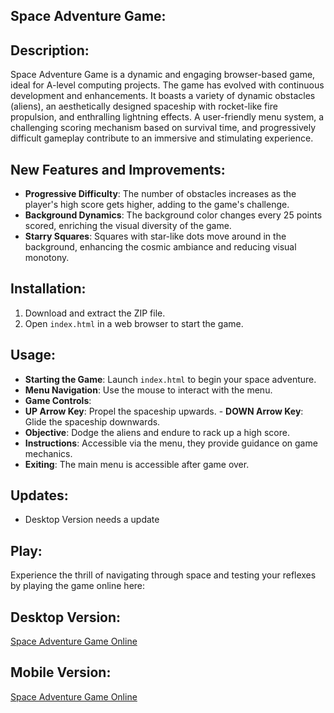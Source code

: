 ## Space Adventure Game:

## Description:
Space Adventure Game is a dynamic and engaging browser-based game, ideal for A-level computing projects. The game has evolved with continuous development and enhancements. It boasts a variety of dynamic obstacles (aliens), an aesthetically designed spaceship with rocket-like fire propulsion, and enthralling lightning effects. A user-friendly menu system, a challenging scoring mechanism based on survival time, and progressively difficult gameplay contribute to an immersive and stimulating experience.

## New Features and Improvements:
- **Progressive Difficulty**: The number of obstacles increases as the player's high score gets higher, adding to the game's challenge.
- **Background Dynamics**: The background color changes every 25 points scored, enriching the visual diversity of the game.
- **Starry Squares**: Squares with star-like dots move around in the background, enhancing the cosmic ambiance and reducing visual monotony.

## Installation:
1. Download and extract the ZIP file.
2. Open `index.html` in a web browser to start the game.

## Usage:
- **Starting the Game**: Launch `index.html` to begin your space adventure.
- **Menu Navigation**: Use the mouse to interact with the menu.
- **Game Controls**:
- **UP Arrow Key**: Propel the spaceship upwards. - **DOWN Arrow Key**: Glide the spaceship downwards.
- **Objective**: Dodge the aliens and endure to rack up a high score.
- **Instructions**: Accessible via the menu, they provide guidance on game mechanics.
- **Exiting**: The main menu is accessible after game over.

## Updates:
- Desktop Version needs a update

## Play:
Experience the thrill of navigating through space and testing your reflexes by playing the game online here:
## Desktop Version:
[Space Adventure Game Online](https://editor.p5js.org/karnagetm/full/LgvlzW1Ob)
## Mobile Version:
[Space Adventure Game Online](https://editor.p5js.org/karnagetm/full/JZsEbqkZ6)

